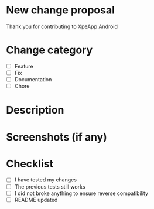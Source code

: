 # New change proposal

Thank you for contributing to XpeApp Android

<!-- Please first describe your change. -->

# Change category

- [ ] Feature
- [ ] Fix
- [ ] Documentation
- [ ] Chore

# Description

<!-- Put a full  description of your modifications -->

# Screenshots (if any)

<!-- Add screens to show your changes -->

# Checklist

- [ ] I have tested my changes
- [ ] The previous tests still works
- [ ] I did not broke anything to ensure reverse compatibility
- [ ] README updated
